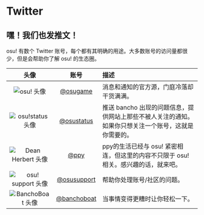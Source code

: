 # Twitter

## 嘿！我们也发推文！

osu! 有数个 Twitter 账号，每个都有其明确的用途。大多数账号的访问量都很少，但是会帮助你了解 osu! 的生态圈。

| 头像 | 账号 | 描述 |
| :-: | :-: | :- |
| ![osu! 头像](img/osugame.jpg) | [@osugame](https://twitter.com/osugame) | 消息和通知的官方源，门庭冷落却干货满满。 |
| ![osu!status 头像](img/osustatus.jpg) | [@osustatus](https://twitter.com/osustatus) | 推送 bancho 出现的问题信息，提供网站上那些不被人关注的通知。如果你只想关注一个账号，这就是你需要的。 |
| ![Dean Herbert 头像](img/ppy.jpg) | [@ppy](https://twitter.com/ppy) | ppy的生活已经与 osu! 紧密相连，但这里的内容不只限于 osu! 相关。感兴趣的话，就来吧。 |
| ![osu! support 头像](img/osusupport.jpg) | [@osusupport](https://twitter.com/osusupport) | 帮助你处理账号/社区的问题。 |
| ![BanchoBoat 头像](img/banchoboat.jpg)  | [@banchoboat](https://twitter.com/banchoboat) | 当事情变得更糟时让你轻松一下。 |
